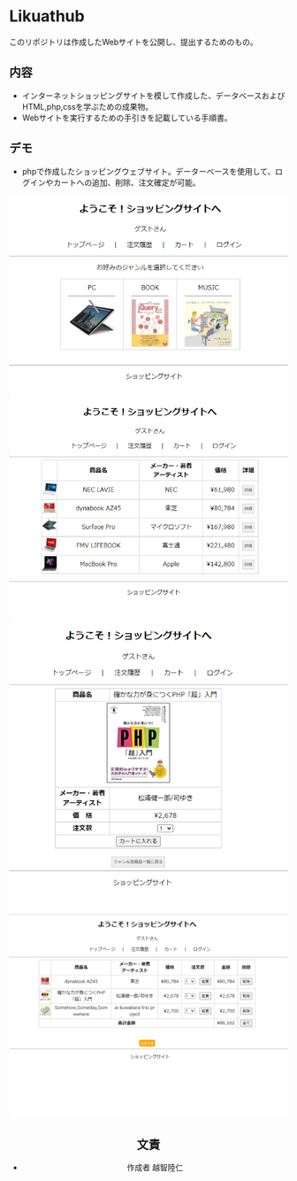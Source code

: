# Likuathub
このリポジトリは作成したWebサイトを公開し、提出するためのもの。

## 内容
- インターネットショッピングサイトを模して作成した、データベースおよびHTML,php,cssを学ぶための成果物。
- Webサイトを実行するための手引きを記載している手順書。


## デモ
- phpで作成したショッピングウェブサイト。データーベースを使用して、ログインやカートへの追加、削除、注文確定が可能。
<div align="center">
    <img src="img/demo.png" alt="image" title="Demo1">
    <img src="img/demo2.png" alt="image" title="Demo2">
    <img src="img/demo3.png" alt="image" title="Demo3">
    <img src="img/demo4.png" alt="image" title="Demo4">
<div>

## 文責
- 作成者 越智陸仁

